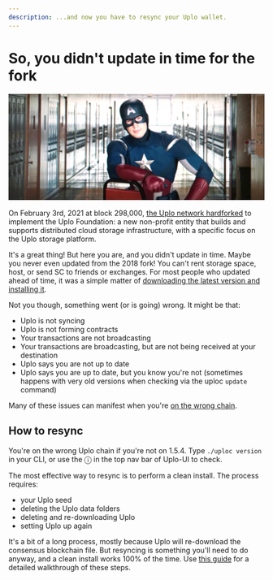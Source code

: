 ```yaml
---
description: ...and now you have to resync your Uplo wallet.
---
```


# So, you didn't update in time for the fork

![](../.gitbook/assets/cap.jpg)

On February 3rd, 2021 at block 298,000, [the Uplo network hardforked](navigating-the-2021-uplo-hardfork.md) to implement the Uplo Foundation: a new non-profit entity that builds and supports distributed cloud storage infrastructure, with a specific focus on the Uplo storage platform.

It's a great thing! But here you are, and you didn't update in time. Maybe you never even updated from the 2018 fork! You can't rent storage space, host, or send SC to friends or exchanges. For most people who updated ahead of time, it was a simple matter of [downloading the latest version and installing it](../your-uplo-wallet/uplo-ui-faqs/how-to-download-and-install-uplo-ui.md).

Not you though, something went \(or is going\) wrong. It might be that:

* Uplo is not syncing
* Uplo is not forming contracts
* Your transactions are not broadcasting
* Your transactions are broadcasting, but are not being received at your destination
* Uplo says you are not up to date
* Uplo says you are up to date, but you know you're not \(sometimes happens with very old versions when checking via the uploc `update` command\)

Many of these issues can manifest when you're [on the wrong chain](using-the-wrong-chain-after-a-fork.md).

## How to resync

You're on the wrong Uplo chain if you're not on 1.5.4. Type `./uploc version` in your CLI, or use the ⓘ in the top nav bar of Uplo-UI to check.

The most effective way to resync is to perform a clean install. The process requires:

* your Uplo seed
* deleting the Uplo data folders
* deleting and re-downloading Uplo
* setting Uplo up again

It's a bit of a long process, mostly because Uplo will re-download the consensus blockchain file. But resyncing is something you'll need to do anyway, and a clean install works 100% of the time. Use [this guide](../your-uplo-wallet/uplo-ui-faqs/how-to-perform-a-clean-install-in-uplo-ui.md) for a detailed walkthrough of these steps.

